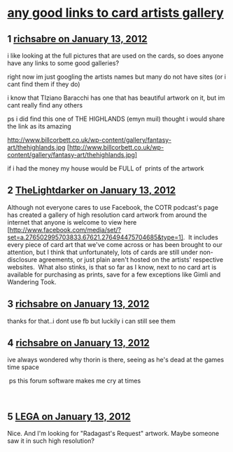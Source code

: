# [any good links to card artists gallery](https://community.fantasyflightgames.com/topic/58894-any-good-links-to-card-artists-gallery/)

## 1 [richsabre on January 13, 2012](https://community.fantasyflightgames.com/topic/58894-any-good-links-to-card-artists-gallery/?do=findComment&comment=578879)

i like looking at the full pictures that are used on the cards, so does anyone have any links to some good galleries?

right now im just googling the artists names but many do not have sites (or i cant find them if they do)

i know that TIziano Baracchi has one that has beautiful artwork on it, but im cant really find any others

ps i did find this one of THE HIGHLANDS (emyn muil) thought i would share the link as its amazing

http://www.billcorbett.co.uk/wp-content/gallery/fantasy-art/thehighlands.jpg [http://www.billcorbett.co.uk/wp-content/gallery/fantasy-art/thehighlands.jpg]

if i had the money my house would be FULL of  prints of the artwork

## 2 [TheLightdarker on January 13, 2012](https://community.fantasyflightgames.com/topic/58894-any-good-links-to-card-artists-gallery/?do=findComment&comment=578890)

Although not everyone cares to use Facebook, the COTR podcast's page has created a gallery of high resolution card artwork from around the internet that anyone is welcome to view here [http://www.facebook.com/media/set/?set=a.276502995703833.67621.276494475704685&type=1].  It includes every piece of card art that we've come across or has been brought to our attention, but I think that unfortunately, lots of cards are still under non-disclosure agreements, or just plain aren't hosted on the artists' respective websites.  What also stinks, is that so far as I know, next to no card art is available for purchasing as prints, save for a few exceptions like Gimli and Wandering Took.

## 3 [richsabre on January 13, 2012](https://community.fantasyflightgames.com/topic/58894-any-good-links-to-card-artists-gallery/?do=findComment&comment=578897)

thanks for that..i dont use fb but luckily i can still see them

## 4 [richsabre on January 13, 2012](https://community.fantasyflightgames.com/topic/58894-any-good-links-to-card-artists-gallery/?do=findComment&comment=578898)

ive always wondered why thorin is there, seeing as he's dead at the games time space

 ps this forum software makes me cry at times

 

## 5 [LEGA on January 13, 2012](https://community.fantasyflightgames.com/topic/58894-any-good-links-to-card-artists-gallery/?do=findComment&comment=578900)

Nice. And I'm looking for "Radagast's Request" artwork. Maybe someone saw it in such high resolution?

